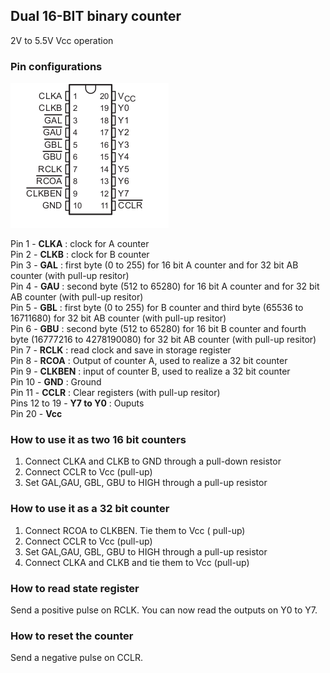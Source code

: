 ## Dual 16-BIT binary counter

2V to 5.5V Vcc operation

### Pin configurations

![](SN74LV8154_pin_configurations.png)



Pin 1 - **CLKA** : clock for A counter  
Pin 2 - **CLKB** : clock for B counter  
Pin 3 - **GAL** : first  byte (0 to 255) for 16 bit A counter and for 32 bit AB counter   (with pull-up resitor)  
Pin 4 - **GAU** : second byte (512 to 65280) for 16 bit A counter and for 32 bit AB counter  (with pull-up resitor)  
Pin 5 - **GBL** : first byte (0 to 255) for B counter and third byte (65536 to 16711680) for 32 bit AB counter  (with pull-up resitor)   
Pin 6 - **GBU** : second byte (512 to 65280) for 16 bit B counter and fourth byte (16777216 to 4278190080) for 32 bit AB counter  (with pull-up resitor)  
Pin 7 - **RCLK** : read clock and save in storage register  
Pin 8 - **RCOA** : Output of counter A, used to realize a 32 bit counter  
Pin 9 - **CLKBEN** : input of counter B, used to realize a 32 bit counter  
Pin 10 - **GND** : Ground  
Pin 11 - **CCLR** : Clear registers  (with pull-up resitor)  
Pins 12 to 19 - **Y7 to Y0** : Ouputs  
Pin 20 - **Vcc**  


### How to use it as  two 16 bit counters

1. Connect CLKA and CLKB to GND through a pull-down resistor  
2. Connect CCLR to Vcc (pull-up)
3. Set GAL,GAU, GBL, GBU to HIGH through a pull-up resistor


### How to use it as a 32 bit counter

1. Connect RCOA to CLKBEN. Tie them to Vcc ( pull-up)
2. Connect CCLR to Vcc (pull-up)
3. Set GAL,GAU, GBL, GBU to HIGH through a pull-up resistor
4. Connect CLKA and CLKB and tie them to Vcc (pull-up)

### How to read state register

Send a positive pulse on RCLK. You can now read the outputs on Y0 to Y7.

### How to reset the counter

Send a negative pulse on CCLR.




